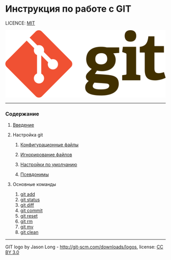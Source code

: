 # Инструкция по работе с GIT

LICENCE: [MIT](./license.md)

![git-logo](./assets/git-logo.png)

---

### Содержание
1. [Введение](./introduction.md)
2. Настройка git

    1. [Конфигурационные файлы](./settings/config.md)
    2. [Игнорирование файлов](./settings/ignore.md)

    3. [Настройки по умолчанию](./settings/default.md)

    4. [Псевдонимы](./settings/aliases.md)
    
3. Основные команды
    1. [git add](./commands/add.md)
    2. [git status](./commands/status.md)
    3. [git diff](./commands/diff.md)
    4. [git commit](./commands/commit.md)
    5. [git reset](./commands/reset.md)
    6. [git rm](./commands/rm.md)
    7. [git mv](./commands/mv.md)
    8. [git clean](./commands/clean.md)
---

GIT logo by Jason Long - http://git-scm.com/downloads/logos,
license: [CC BY 3.0](https://creativecommons.org/licenses/by/3.0/)